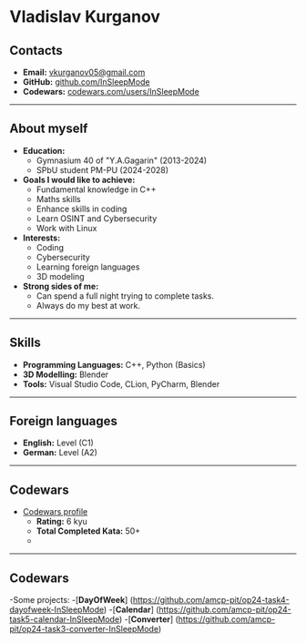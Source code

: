 # Vladislav Kurganov

## Contacts
- **Email:** vkurganov05@gmail.com  
- **GitHub:** [github.com/InSleepMode](https://github.com/InSleepMode)  
- **Codewars:** [codewars.com/users/InSleepMode](https://www.codewars.com/users/InSleepMode)  

---

## About myself
- **Education:**
  - Gymnasium 40 of "Y.A.Gagarin" (2013-2024)  
  - SPbU student PM-PU (2024-2028)  
- **Goals I would like to achieve:**
  - Fundamental knowledge in C++  
  - Maths skills  
  - Enhance skills in coding  
  - Learn OSINT and Cybersecurity  
  - Work with Linux  
- **Interests:**
  - Coding  
  - Cybersecurity  
  - Learning foreign languages  
  - 3D modeling  
- **Strong sides of me:**
  - Can spend a full night trying to complete tasks.  
  - Always do my best at work.  

---

## Skills
- **Programming Languages:** C++, Python (Basics)  
- **3D Modelling:** Blender  
- **Tools:** Visual Studio Code, CLion, PyCharm, Blender  

---

## Foreign languages
- **English:** Level (C1)  
- **German:** Level (A2)  

---

## Codewars
- [Codewars profile](https://www.codewars.com/users/InSleepMode)  
  - **Rating:** 6 kyu  
  - **Total Completed Kata:** 50+
  - 
---
## Codewars
-Some projects:
  -[**DayOfWeek**] (https://github.com/amcp-pit/op24-task4-dayofweek-InSleepMode)
  -[**Calendar**] (https://github.com/amcp-pit/op24-task5-calendar-InSleepMode)
  -[**Converter**] (https://github.com/amcp-pit/op24-task3-converter-InSleepMode)
